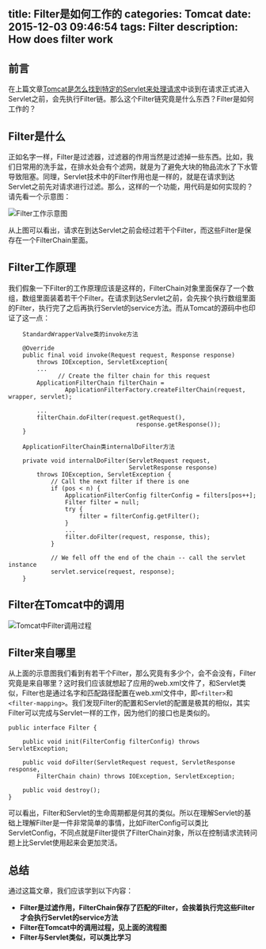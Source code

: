 title: Filter是如何工作的
categories: Tomcat
date: 2015-12-03 09:46:54
tags: Filter
description: How does filter work
---

## 前言

在上篇文章[Tomcat是怎么找到特定的Servlet来处理请求](http://rason.me/2015/12/01/How-do-Tomcat-find-the-specific-servlet/)中谈到在请求正式进入Servlet之前，会先执行Filter链。那么这个Filter链究竟是什么东西？Filter是如何工作的？

## Filter是什么

正如名字一样，Filter是过滤器，过滤器的作用当然是过滤掉一些东西。比如，我们日常用的洗手盆，在排水处会有个滤网，就是为了避免大块的物品流水了下水管导致阻塞。同理，Servlet技术中的Filter作用也是一样的，就是在请求到达Servlet之前先对请求进行过滤。那么，这样的一个功能，用代码是如何实现的？请先看一个示意图：

![Filter工作示意图](/image/tomcatFilterWork.png)

从上图可以看出，请求在到达Servlet之前会经过若干个Filter，而这些Filter是保存在一个FilterChain里面。

<!-- more -->

## Filter工作原理

我们假象一下Filter的工作原理应该是这样的，FilterChain对象里面保存了一个数组，数组里面装着若干个Filter。在请求到达Servlet之前，会先挨个执行数组里面的Filter，执行完了之后再执行Servlet的service方法。而从Tomcat的源码中也印证了这一点：

```
	StandardWrapperValve类的invoke方法

    @Override
    public final void invoke(Request request, Response response)
        throws IOException, ServletException{
        ...
        	  // Create the filter chain for this request
        ApplicationFilterChain filterChain =
                ApplicationFilterFactory.createFilterChain(request, wrapper, servlet);

        ...
        filterChain.doFilter(request.getRequest(),
                                    response.getResponse());
    }

    ApplicationFilterChain类internalDoFilter方法

    private void internalDoFilter(ServletRequest request,
                                  ServletResponse response)
        throws IOException, ServletException {
        	// Call the next filter if there is one
	  		if (pos < n) {
	            ApplicationFilterConfig filterConfig = filters[pos++];
	            Filter filter = null;
	            try {
	                filter = filterConfig.getFilter();
	            }
	            ...
	            filter.doFilter(request, response, this);
	        }

            // We fell off the end of the chain -- call the servlet instance
            servlet.service(request, response);
    }
```

## Filter在Tomcat中的调用

![Tomcat中Filter调用过程](/image/tomcatfilter.png)

## Filter来自哪里

从上面的示意图我们看到有若干个Filter，那么究竟有多少个，会不会没有，Filter究竟是来自哪里？这时我们应该就想起了应用的web.xml文件了，和Servlet类似，Filter也是通过名字和匹配路径配置在web.xml文件中，即`<filter>`和`<filter-mapping>`。我们发现Filter的配置和Servlet的配置是极其的相似，其实Filter可以完成与Servlet一样的工作，因为他们的接口也是类似的。

```
public interface Filter {

    public void init(FilterConfig filterConfig) throws ServletException;

    public void doFilter(ServletRequest request, ServletResponse response,
        FilterChain chain) throws IOException, ServletException;

    public void destroy();
}
```

可以看出，Filter和Servlet的生命周期都是何其的类似。所以在理解Servlet的基础上理解Filter是一件非常简单的事情，比如FilterConfig可以类比ServletConfig，不同点就是Filter提供了FilterChain对象，所以在控制请求流转问题上比Servlet使用起来会更加灵活。

## 总结

通过这篇文章，我们应该学到以下内容：

- **Filter是过滤作用，FilterChain保存了匹配的Filter，会挨着执行完这些Filter才会执行Servlet的service方法**
- **Filter在Tomcat中的调用过程，见上面的流程图**
- **Filter与Servlet类似，可以类比学习**
